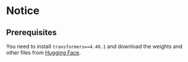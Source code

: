 # Notice

## Prerequisites

You need to install `transformers==4.40.1` and download the weights and other files from [Hugging Face](https://huggingface.co/thuml/sundial-base-128m).